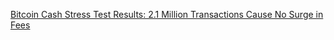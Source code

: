 [Bitcoin Cash Stress Test Results: 2.1 Million Transactions Cause No Surge in Fees](https://cointelegraph.com/news/bitcoin-cash-stress-test-results-21-million-transactions-cause-no-surge-in-fees)